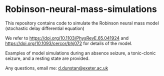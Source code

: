 # Robinson-neural-mass-simulations
This repository contains code to simulate the Robinson neural mass model (stochastic delay differential equation)


We refer to https://doi.org/10.1103/PhysRevE.65.041924 and https://doi.org/10.1093/cercor/bhj072 for details of the model. 

Examples of model simulations during an absence seizure, a tonic-clonic seizure, and a resting state are provided.

Any questions, email me: d.dunstan@exeter.ac.uk

